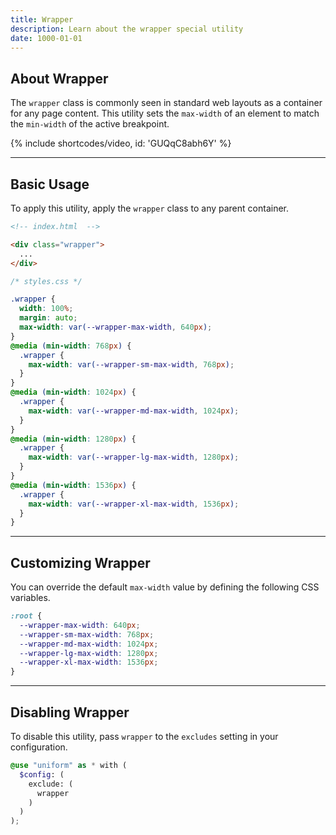 ```yaml
---
title: Wrapper
description: Learn about the wrapper special utility
date: 1000-01-01
---
```


## About Wrapper

The `wrapper` class is commonly seen in standard web layouts as a container for any page content. This utility sets the `max-width` of an element to match the `min-width` of the active breakpoint.

{% include shortcodes/video, id: 'GUQqC8abh6Y' %}

---

## Basic Usage

To apply this utility, apply the `wrapper` class to any parent container.

```html
<!-- index.html  -->

<div class="wrapper">
  ...
</div>
```

```css
/* styles.css */

.wrapper {
  width: 100%;
  margin: auto;
  max-width: var(--wrapper-max-width, 640px);
}
@media (min-width: 768px) {
  .wrapper {
    max-width: var(--wrapper-sm-max-width, 768px);
  }
}
@media (min-width: 1024px) {
  .wrapper {
    max-width: var(--wrapper-md-max-width, 1024px);
  }
}
@media (min-width: 1280px) {
  .wrapper {
    max-width: var(--wrapper-lg-max-width, 1280px);
  }
}
@media (min-width: 1536px) {
  .wrapper {
    max-width: var(--wrapper-xl-max-width, 1536px);
  }
}
```

---

## Customizing Wrapper

You can override the default `max-width` value by defining the following CSS variables.

```css
:root {
  --wrapper-max-width: 640px;
  --wrapper-sm-max-width: 768px;
  --wrapper-md-max-width: 1024px;
  --wrapper-lg-max-width: 1280px;
  --wrapper-xl-max-width: 1536px;
}
```

---

## Disabling Wrapper

To disable this utility, pass `wrapper` to the `excludes` setting in your configuration.

```scss
@use "uniform" as * with (
  $config: (
    exclude: (
      wrapper
    )
  )
);
```